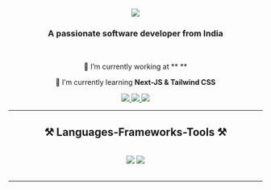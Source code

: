 <h1 align="center">
    <img src="https://readme-typing-svg.herokuapp.com/?font=Righteous&size=35&center=true&vCenter=true&width=500&height=70&duration=4000&lines=Hi!+👋;+I'm+Sangam+Shinde!;"/>
</h1>

<h3 align="center">A passionate software developer from India </h3>

<br/>

<div align="center">
 
 🔭 I’m currently working at ** **
 
 🌱 I’m currently learning **Next-JS & Tailwind CSS**

 </div>
 
<div align="center"> 
  <a href="mailto:sangampshinde@gmail.com">
    <img src="https://img.shields.io/badge/Gmail-333333?style=for-the-badge&logo=gmail&logoColor=red" />
  </a>
  <a href="https://linkedin.com/in/sangamshinde" target="_blank">
    <img src="https://img.shields.io/badge/LinkedIn-0077B5?style=for-the-badge&logo=linkedin&logoColor=white" target="_blank" />
  </a>
  <a href="https://sangam-shinde.netlify.app" target="_blank">
     <img src="https://img.shields.io/badge/Portfolio-FF5722?style=for-the-badge&logo=github&logoColor=white" target="_blank" />
  </a>
</div>

<hr/>
 
<h2 align="center">⚒️ Languages-Frameworks-Tools ⚒️</h2>
<br/>
<div align="center">
    <img src="https://skillicons.dev/icons?i=react,angular,bootstrap,html,css,vscode,github,figma,tailwind,git" />
    <img src="https://skillicons.dev/icons?i=nodejs,express,mongodb,mysql,javascript,typescript,c,python,wordpress,php,yarn"><br>
</div>

<br/>
<hr/>
